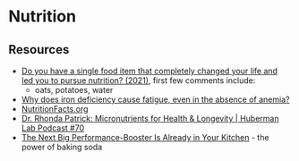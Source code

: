# Nutrition

## Resources

- [Do you have a single food item that completely changed your life and led you to pursue nutrition? (2021)](https://www.reddit.com/r/nutrition/comments/n2di2o/do_you_have_a_single_food_item_that_completely/), first few comments include:
  - oats, potatoes, water
- [Why does iron deficiency cause fatigue, even in the absence of anemia?](https://news.ycombinator.com/item?id=31968114)
- [NutritionFacts.org](https://nutritionfacts.org)
- [Dr. Rhonda Patrick: Micronutrients for Health & Longevity | Huberman Lab Podcast #70](https://youtu.be/XcvhERcZpWw)
- [The Next Big Performance-Booster Is Already in Your Kitchen](https://www.outsideonline.com/health/training-performance/maurten-baking-soda-performance-boost/) - the power of baking soda
